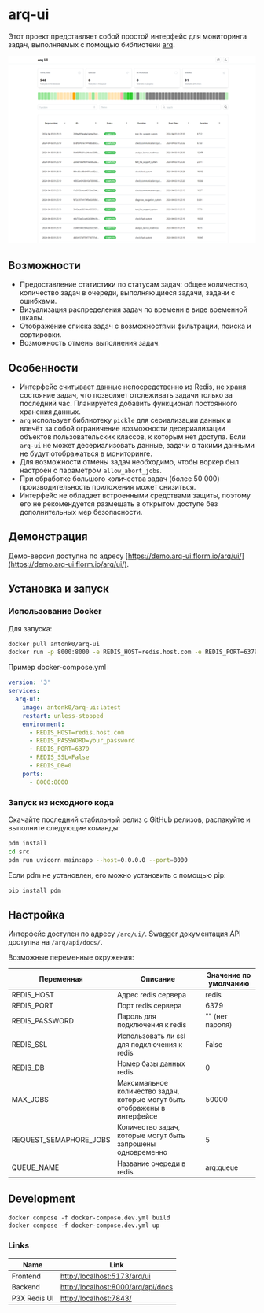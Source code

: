 # arq-ui

Этот проект представляет собой простой интерфейс для мониторинга задач, выполняемых с помощью библиотеки [arq](https://github.com/samuelcolvin/arq).

![arq UI](screenshot1.png)

## Возможности

- Предоставление статистики по статусам задач: общее количество, количество задач в очереди, выполняющиеся задачи, задачи с ошибками.
- Визуализация распределения задач по времени в виде временной шкалы.
- Отображение списка задач с возможностями фильтрации, поиска и сортировки.
- Возможность отмены выполнения задач.

## Особенности

- Интерфейс считывает данные непосредственно из Redis, не храня состояние задач, что позволяет отслеживать задачи только за последний час. Планируется добавить функционал постоянного хранения данных.
- `arq` использует библиотеку `pickle` для сериализации данных и влечёт за собой ограничение возможности десериализации объектов пользовательских классов, к которым нет доступа. Если `arq-ui` не может десериализовать данные, задачи с такими данными не будут отображаться в мониторинге.
- Для возможности отмены задач необходимо, чтобы воркер был настроен с параметром `allow_abort_jobs`.
- При обработке большого количества задач (более 50 000) производительность приложения может снизиться.
- Интерфейс не обладает встроенными средствами защиты, поэтому его не рекомендуется размещать в открытом доступе без дополнительных мер безопасности.

## Демонстрация

Демо-версия доступна по адресу [https://demo.arq-ui.florm.io/arq/ui/](https://demo.arq-ui.florm.io/arq/ui/).

## Установка и запуск

### Использование Docker

Для запуска:

```bash
docker pull antonk0/arq-ui
docker run -p 8000:8000 -e REDIS_HOST=redis.host.com -e REDIS_PORT=6379 antonk0/arq-ui
```

Пример docker-compose.yml

```yaml
version: '3'
services:
  arq-ui:
    image: antonk0/arq-ui:latest
    restart: unless-stopped
    environment:
      - REDIS_HOST=redis.host.com
      - REDIS_PASSWORD=your_password
      - REDIS_PORT=6379
      - REDIS_SSL=False
      - REDIS_DB=0
    ports:
      - 8000:8000
```

### Запуск из исходного кода

Скачайте последний стабильный релиз с GitHub релизов, распакуйте и выполните следующие команды:

```bash
pdm install
cd src
pdm run uvicorn main:app --host=0.0.0.0 --port=8000
```

Если pdm не установлен, его можно установить с помощью pip:

```bash
pip install pdm
```

## Настройка

Интерфейс доступен по адресу `/arq/ui/`. Swagger документация API доступна на `/arq/api/docs/`.

Возможные переменные окружения:

| Переменная | Описание | Значение по умолчанию |
| ------ | ------ | ------ |
| REDIS_HOST | Адрес redis сервера | redis |
| REDIS_PORT | Порт redis сервера | 6379 |
| REDIS_PASSWORD | Пароль для подключения к redis | "" (нет пароля) |
| REDIS_SSL | Использовать ли ssl для подключения к redis | False |
| REDIS_DB | Номер базы данных redis | 0 |
| MAX_JOBS | Максимальное количество задач, которые могут быть отображены в интерфейсе | 50000 |
| REQUEST_SEMAPHORE_JOBS | Количество задач, которые могут быть запрошены одновременно | 5 |
| QUEUE_NAME | Название очереди в redis | arq:queue |



## Development


```
docker compose -f docker-compose.dev.yml build
docker compose -f docker-compose.dev.yml up
```

### Links

| Name | Link |
| ------ | ------ |
| Frontend | [http://localhost:5173/arq/ui](http://localhost:5173/arq/ui) |
| Backend | [http://localhost:8000/arq/api/docs](http://localhost:8000/arq/api/docs) |
| P3X Redis UI | [http://localhost:7843/](http://localhost:7843/) |